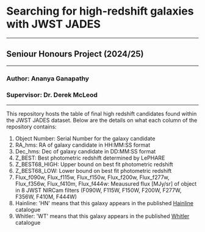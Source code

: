# Searching for high-redshift galaxies with JWST JADES
------
## Seniour Honours Project (2024/25)
------
### Author: Ananya Ganapathy
### Supervisor: Dr. Derek McLeod
------

This repository hosts the table of final high redshift candidates found within the JWST JADES dataset. Below are the details on what each column of the repository contains:

1. Object Number: Serial Number for the galaxy candidate
2. RA_hms: RA of galaxy candidate in HH:MM:SS format
3. Dec_hms: Dec of galaxy candidate in DD:MM:SS format
4. Z_BEST: Best photometric redshift determined by LePHARE
5. Z_BEST68_HIGH: Upper bound on best fit photometric redshift
6. Z_BEST68_LOW: Lower bound on best fit photometric redshift
7. Flux_f090w, Flux_f115w, Flux_f150w, Flux_f200w, Flux_f277w, Flux_f356w, Flux_f410m, Flux_f444w: Meausured flux [MJy/sr] of object in 8 JWST NIRCam filters (F090W, F115W, F150W, F200W, F277W, F356W, F410M, F444W)
8. Hainline: 'HN' means that this galaxy appears in the published [Hainline](https://arxiv.org/abs/2306.02468) catalogue
9. Whitler: 'WT' means that this galaxy appears in the published [Whitler](https://arxiv.org/abs/2501.00984) catalogue

